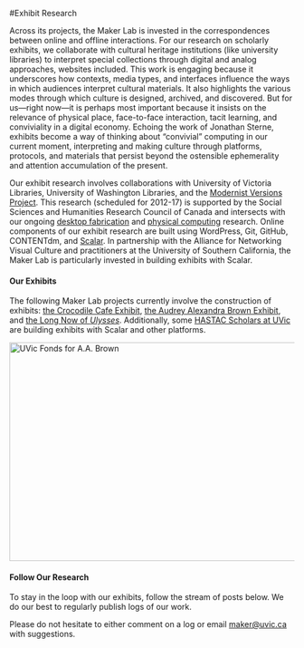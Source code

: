 #Exhibit Research

<p>Across its projects, the Maker Lab is invested in the correspondences between online and offline interactions. For our research on scholarly exhibits, we collaborate with cultural heritage institutions (like university libraries) to interpret special collections through digital and analog approaches, websites included. This work is engaging because it underscores how contexts, media types, and interfaces influence the ways in which audiences interpret cultural materials. It also highlights the various modes through which culture is designed, archived, and discovered. But for us&#8212;right now&#8212;it is perhaps most important because it insists on the relevance of physical place, face-to-face interaction, tacit learning, and conviviality in a digital economy. Echoing the work of Jonathan Sterne, exhibits become a way of thinking about &#8220;convivial&#8221; computing in our current moment, interpreting and making culture through platforms, protocols, and materials that persist beyond the ostensible ephemerality and attention accumulation of the present.</p>
<p>Our exhibit research involves collaborations with University of Victoria Libraries, University of Washington Libraries, and the <a title="learn more" href="http://mvp.uvic.ca/" target="_blank">Modernist Versions Project</a>. This research (scheduled for 2012-17) is supported by the Social Sciences and Humanities Research Council of Canada and intersects with our ongoing <a title="learn more" href="http://maker.uvic.ca/fab/">desktop fabrication</a> and <a title="learn more" href="http://maker.uvic.ca/physcomp/">physical computing</a> research. Online components of our exhibit research are built using WordPress, Git, GitHub, CONTENTdm, and <a title="learn more" href="http://scalar.usc.edu/" target="_blank">Scalar</a>. In partnership with the Alliance for Networking Visual Culture and practitioners at the University of Southern California, the Maker Lab is particularly invested in building exhibits with Scalar.</p>
<h4>Our Exhibits</h4>
<p>The following Maker Lab projects currently involve the construction of exhibits: <a title="learn more" href="http://maker.uvic.ca/croc/">the Crocodile Cafe Exhibit</a>, <a title="learn more" href="http://maker.uvic.ca/brown/">the Audrey Alexandra Brown Exhibit</a>, and <a title="learn more" href="http://maker.uvic.ca/ulysses/">the Long Now of <em>Ulysses</em></a>. Additionally, some <a title="learn more" href="http://maker.uvic.ca/hastac/">HASTAC Scholars at UVic</a> are building exhibits with Scalar and other platforms.  </p>
<p><a href="http://maker.uvic.ca/wp-content/uploads/2013/04/exhibits1.jpg?b4e08e"><img class=" wp-image-1958 alignleft" alt="UVic Fonds for A.A. Brown" src="http://maker.uvic.ca/wp-content/uploads/2013/04/exhibits1.jpg?b4e08e" width="718" height="386" /></a></p>
<h4>Follow Our Research</h4>
<p>To stay in the loop with our exhibits, follow the stream of posts below. We do our best to regularly publish logs of our work.</p>
<p>Please do not hesitate to either comment on a log or email <a title="email the lab" href="mailto:maker@uvic.ca">maker@uvic.ca</a> with suggestions.</p>

